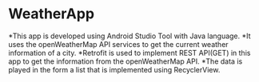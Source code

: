 # WeatherApp

*This app is developed using Android Studio Tool with Java language.
*It uses the openWeatherMap API services to get the current weather information of a city.
*Retrofit is used to implement REST API(GET) in this app to get the information from the openWeatherMap API.
*The data is played in the form a list that is implemented using RecyclerView.
